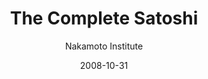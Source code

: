 ---
layout: media
title: The Complete Satoshi
date: 2008-10-31
categories: ['Bicoin']
author: ['Nakamoto Institute']
excerpt: Between 2008 and 2012, a pseudonymous programmer (or programmers) going by the name Satoshi Nakamoto shared with the world a brilliant vision and the code to build it..
external_url: https://satoshi.nakamotoinstitute.org/
---